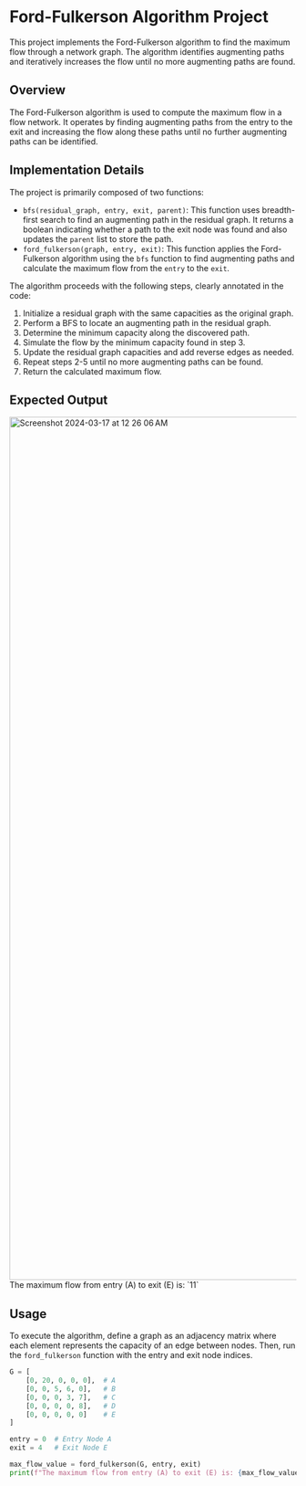 # Ford-Fulkerson Algorithm Project

This project implements the Ford-Fulkerson algorithm to find the maximum flow through a network graph. The algorithm identifies augmenting paths and iteratively increases the flow until no more augmenting paths are found.

## Overview

The Ford-Fulkerson algorithm is used to compute the maximum flow in a flow network. It operates by finding augmenting paths from the entry to the exit and increasing the flow along these paths until no further augmenting paths can be identified.

## Implementation Details

The project is primarily composed of two functions:

- `bfs(residual_graph, entry, exit, parent)`: This function uses breadth-first search to find an augmenting path in the residual graph. It returns a boolean indicating whether a path to the exit node was found and also updates the `parent` list to store the path.
- `ford_fulkerson(graph, entry, exit)`: This function applies the Ford-Fulkerson algorithm using the `bfs` function to find augmenting paths and calculate the maximum flow from the `entry` to the `exit`.

The algorithm proceeds with the following steps, clearly annotated in the code:

1. Initialize a residual graph with the same capacities as the original graph.
2. Perform a BFS to locate an augmenting path in the residual graph.
3. Determine the minimum capacity along the discovered path.
4. Simulate the flow by the minimum capacity found in step 3.
5. Update the residual graph capacities and add reverse edges as needed.
6. Repeat steps 2-5 until no more augmenting paths can be found.
7. Return the calculated maximum flow.

## Expected Output
<img width="1512" alt="Screenshot 2024-03-17 at 12 26 06 AM" src="https://github.com/karamkhan1/Flows-and-Cuts/assets/79159011/251d58d5-a510-47e9-a1e6-f0b9a34561a5">
The maximum flow from entry (A) to exit (E) is: `11`

## Usage

To execute the algorithm, define a graph as an adjacency matrix where each element represents the capacity of an edge between nodes. Then, run the `ford_fulkerson` function with the entry and exit node indices.

```python
G = [
    [0, 20, 0, 0, 0],  # A
    [0, 0, 5, 6, 0],   # B
    [0, 0, 0, 3, 7],   # C
    [0, 0, 0, 0, 8],   # D
    [0, 0, 0, 0, 0]    # E
]

entry = 0  # Entry Node A
exit = 4   # Exit Node E

max_flow_value = ford_fulkerson(G, entry, exit)
print(f"The maximum flow from entry (A) to exit (E) is: {max_flow_value}")

